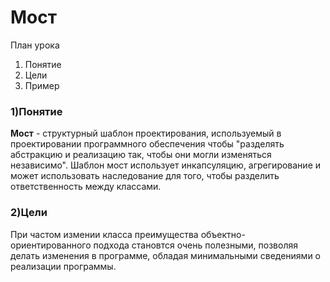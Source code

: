 # Мост

План урока
1. Понятие
2. Цели
3. Пример

### 1)Понятие
**Мост** - структурный шаблон проектирования, используемый в проектировании программного обеспечения чтобы "разделять абстракцию и реализацию так, чтобы они могли изменяться независимо". Шаблон мост использует инкапсуляцию, агрегирование и может использовать наследование для того, чтобы разделить ответственность между классами.

### 2)Цели
При частом измении класса преимущества объектно-ориентированного подхода становтся очень полезными, позволяя делать изменения в программе, обладая минимальными сведениями о реализации программы.
